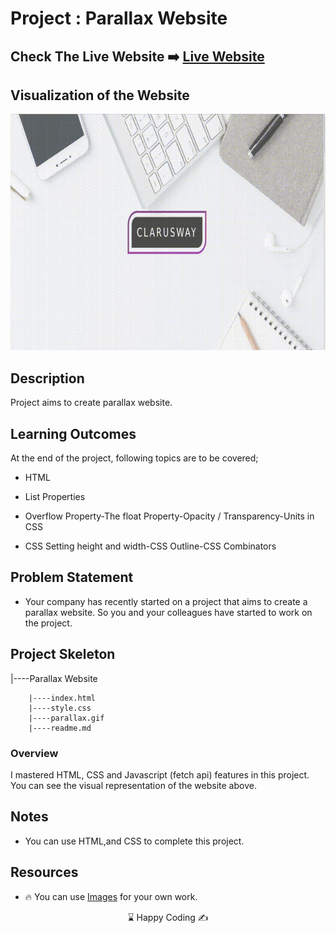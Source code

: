 # Project : Parallax Website

## Check The Live Website ➡️ [Live Website](https://parallaxpageproject.netlify.app/)

## Visualization of the Website

![Form](https://github.com/SkyCooper/Parallax-Website/blob/main/parallax.gif)

## Description
Project aims to create parallax website.

## Learning Outcomes

At the end of the project, following topics are to be covered;

- HTML 

- List Properties

- Overflow Property-The float Property-Opacity / Transparency-Units in CSS

- CSS Setting height and width-CSS Outline-CSS Combinators

   
## Problem Statement

- Your company has recently started on a project that aims to create a parallax website. So you and your colleagues have started to work on the project.


## Project Skeleton 

|----Parallax Website

        |----index.html  
        |----style.css   
        |----parallax.gif
        |----readme.md 


### Overview
I mastered HTML, CSS and Javascript (fetch api) features in this project. You can see the visual representation of the website above.


## Notes

- You can use HTML,and CSS to complete this project.

## Resources

- 🔥 You can use [Images](./images) for your own work.


<center> ⌛ Happy Coding  ✍ </center>


